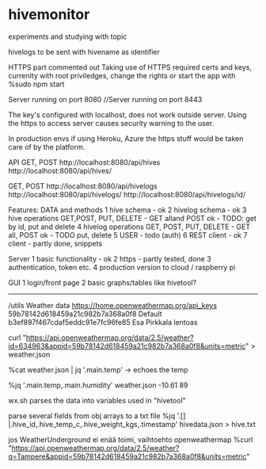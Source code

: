 # hivemonitor
experiments and studying with topic

hivelogs to be sent with hivename as identifier

HTTPS part commented out
Taking use of HTTPS required certs and keys, currenlty with root priviledges, change the rights or start the app with 
%sudo npm start

Server running on port 8080
//Server running on port 8443

The key's configured with localhost, does not work outside server. 
Using the https to access server causes security warning to the
user.

In production envs if using Heroku, Azure the https stuff would be taken care of by the platform.

API
GET, POST
http://localhost:8080/api/hives 
http://localhost:8080/api/hives/<ID>

GET, POST
http://localhost:8080/api/hivelogs
http://localhost:8080/api/hivelogs/<HIVENAME>
http://localhost:8080/api/hivelogs/id/<ID>




Features: 
DATA and methods
1 hive schema - ok
2 hivelog schema - ok 
3 hive operations GET,POST, PUT, DELETE
    - GET alland POST ok 
    - TODO: get by id, put and delete
4 hivelog operations GET, POST, PUT, DELETE
    - GET all, POST ok
    - TODO put, delete
5 USER - todo (auth)
6 REST client - ok
7 client - partly done, snippets

Server
1 basic functionality - ok
2 https - partly tested, done
3 authentication, token etc.
4 production version to cloud / raspberry pi

GUI
1 login/front page
2 basic graphs/tables like hivetool?

-------------------------------------------------------
/utils
Weather data
https://home.openweathermap.org/api_keys
59b78142d618459a21c982b7a368a0f8	Default
b3ef897f467cdaf5eddc91e7fc96fe85	Esa Pirkkala lentoas

curl "https://api.openweathermap.org/data/2.5/weather?id=634963&appid=59b78142d618459a21c982b7a368a0f8&units=metric" > weather.json


%cat weather.json | jq '.main.temp'
-> echoes the temp

%jq '.main.temp,.main.humidity' weather.json 
-10.61
89

wx.sh parses the data into variables used in "hivetool"

parse several fields from obj arrays to a txt file
%jq '.[] |.hive_id,.hive_temp_c,.hive_weight_kgs,.timestamp' hivedata.json > hive.txt

jos WeatherUnderground ei enää toimi, vaihtoehto openweathermap
%curl "https://api.openweathermap.org/data/2.5/weather?q=Tampere&appid=59b78142d618459a21c982b7a368a0f8&units=metric"